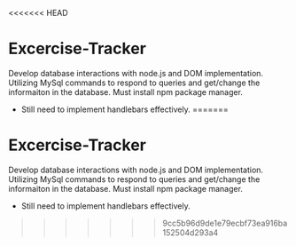 <<<<<<< HEAD

# Excercise-Tracker
Develop database interactions with node.js and DOM implementation. Utilizing MySql commands to respond to queries and get/change the informaiton in the database. Must install npm package manager.

- Still need to implement handlebars effectively. 
=======

# Excercise-Tracker
Develop database interactions with node.js and DOM implementation. Utilizing MySql commands to respond to queries and get/change the informaiton in the database. Must install npm package manager.

- Still need to implement handlebars effectively. 
>>>>>>> 9cc5b96d9de1e79ecbf73ea916ba152504d293a4
